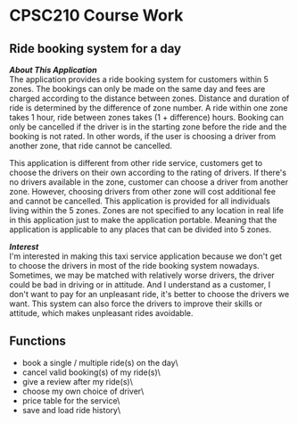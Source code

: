 # CPSC210 Course Work

## Ride booking system for a day 


***About This Application*** \
The application provides a ride booking system for customers within 5 zones. 
The bookings can only be made on the same day and fees are charged according to the distance between zones. 
Distance and duration of ride is determined by the difference of zone number.
A ride within one zone takes 1 hour, ride between zones takes (1 + difference) hours. 
Booking can only be cancelled if the driver is in the starting zone before the ride and the booking is not rated.
In other words, if the user is choosing a driver from another zone, that ride cannot be cancelled.

This application is different from other ride service, customers get to choose the drivers on their own according to the rating of drivers.
If there's no drivers available in the zone, customer can choose a driver from another zone. 
However, choosing drivers from other zone will cost additional fee and cannot be cancelled.
This application is provided for all individuals living within the 5 zones.
Zones are not specified to any location in real life in this application just to make the application portable.
Meaning that the application is applicable to any places that can be divided into 5 zones.

***Interest*** \
I'm interested in making this taxi service application because we don't get to choose the drivers in most of the ride booking system nowadays.
Sometimes, we may be matched with relatively worse drivers, the driver could be bad in driving or in attitude.
And I understand as a customer, I don't want to pay for an unpleasant ride, it's better to choose the drivers we want.
This system can also force the drivers to improve their skills or attitude, which makes unpleasant rides avoidable.


##  Functions
- book a single / multiple ride(s) on the day\
- cancel valid booking(s) of my ride(s)\
- give a review after my ride(s)\
- choose my own choice of driver\
- price table for the service\
- save and load ride history\





